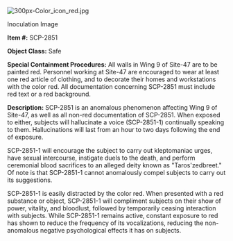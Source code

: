 ![300px-Color_icon_red.jpg](http://www.scp-wiki.net/local--files/scp-2851/300px-Color_icon_red.jpg)

Inoculation Image

  
**Item #:** SCP-2851

**Object Class:** Safe

**Special Containment Procedures:** All walls in Wing 9 of Site-47 are to be painted red. Personnel working at Site-47 are encouraged to wear at least one red article of clothing, and to decorate their homes and workstations with the color red. All documentation concerning SCP-2851 must include red text or a red background.

**Description:** SCP-2851 is an anomalous phenomenon affecting Wing 9 of Site-47, as well as all non-red documentation of SCP-2851. When exposed to either, subjects will hallucinate a voice (SCP-2851-1) continually speaking to them. Hallucinations will last from an hour to two days following the end of exposure.

SCP-2851-1 will encourage the subject to carry out kleptomaniac urges, have sexual intercourse, instigate duels to the death, and perform ceremonial blood sacrifices to an alleged deity known as "Taros'zedbreet." Of note is that SCP-2851-1 cannot anomalously compel subjects to carry out its suggestions.

SCP-2851-1 is easily distracted by the color red. When presented with a red substance or object, SCP-2851-1 will compliment subjects on their show of power, vitality, and bloodlust, followed by temporarily ceasing interaction with subjects. While SCP-2851-1 remains active, constant exposure to red has shown to reduce the frequency of its vocalizations, reducing the non-anomalous negative psychological effects it has on subjects.